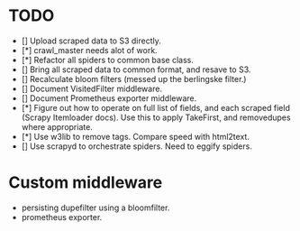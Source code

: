 # TODO

- [] Upload scraped data to S3 directly.
- [*] crawl_master needs alot of work.
- [*] Refactor all spiders to common base class.
- [] Bring all scraped data to common format, and resave to S3.
- [] Recalculate bloom filters (messed up the berlingske filter.)
- [] Document VisitedFilter middleware.
- [] Document Prometheus exporter middleware.
- [*] Figure out how to operate on full list of fields, and each scraped field (Scrapy Itemloader docs). Use this to apply TakeFirst, and removedupes where appropriate.
- [*] Use w3lib to remove tags. Compare speed with html2text.
- [] Use scrapyd to orchestrate spiders. Need to eggify spiders.



# Custom middleware

- persisting dupefilter using a bloomfilter.
- prometheus exporter.
